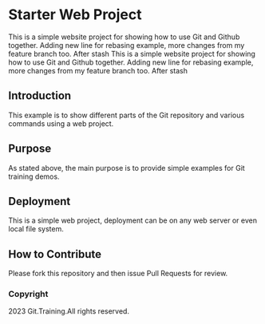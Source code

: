 # Starter Web Project

This is a simple website project for showing how to use Git and Github together. Adding new line for rebasing example, more changes from my feature branch too. After stash
This is a simple website project for showing how to use Git and Github together. Adding new line for rebasing example, more changes from my feature branch too. After stash

## Introduction

This example is to show different parts of the Git repository and various commands using a web project.

## Purpose 

As stated above, the main purpose is to provide simple examples for Git training demos.
 
## Deployment

This is a simple web project, deployment can be on any web server or even local file system.

## How to Contribute

Please fork this repository and then issue Pull Requests for review.

### Copyright

2023 Git.Training.All rights reserved.